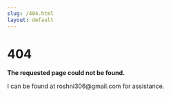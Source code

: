```yaml
---
slug: /404.html
layout: default
---
```


<div class="not-found-container">
  <h1 class="not-found-title">404</h1>

  <p><strong>The requested page could not be found.</strong></p>
  <p>I can be found at roshni306@gmail.com for assistance.</p>
</div>
